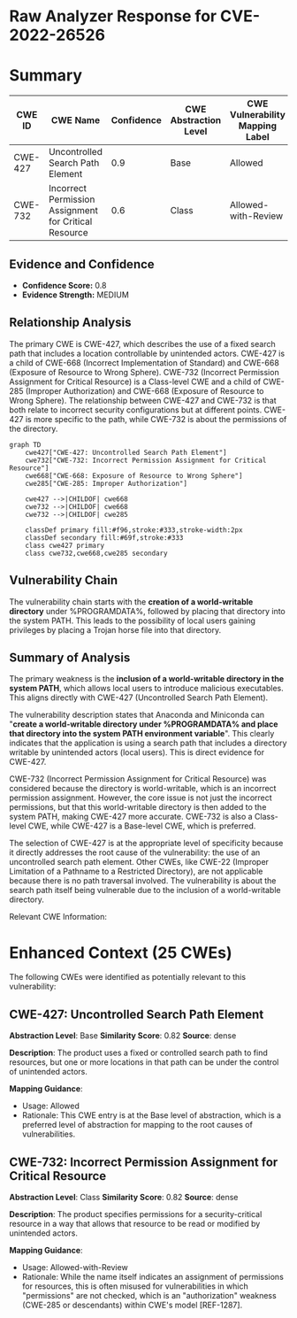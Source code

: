 # Raw Analyzer Response for CVE-2022-26526

# Summary
| CWE ID | CWE Name | Confidence | CWE Abstraction Level | CWE Vulnerability Mapping Label | CWE-Vulnerability Mapping Notes |
|---|---|---|---|---|---|
| CWE-427 | Uncontrolled Search Path Element | 0.9 | Base | Allowed | Primary CWE |
| CWE-732 | Incorrect Permission Assignment for Critical Resource | 0.6 | Class | Allowed-with-Review | Secondary Candidate |

## Evidence and Confidence

*   **Confidence Score:** 0.8
*   **Evidence Strength:** MEDIUM

## Relationship Analysis
The primary CWE is CWE-427, which describes the use of a fixed search path that includes a location controllable by unintended actors. CWE-427 is a child of CWE-668 (Incorrect Implementation of Standard) and CWE-668 (Exposure of Resource to Wrong Sphere). CWE-732 (Incorrect Permission Assignment for Critical Resource) is a Class-level CWE and a child of CWE-285 (Improper Authorization) and CWE-668 (Exposure of Resource to Wrong Sphere). The relationship between CWE-427 and CWE-732 is that both relate to incorrect security configurations but at different points. CWE-427 is more specific to the path, while CWE-732 is about the permissions of the directory.

```mermaid
graph TD
    cwe427["CWE-427: Uncontrolled Search Path Element"]
    cwe732["CWE-732: Incorrect Permission Assignment for Critical Resource"]
    cwe668["CWE-668: Exposure of Resource to Wrong Sphere"]
    cwe285["CWE-285: Improper Authorization"]

    cwe427 -->|CHILDOF| cwe668
    cwe732 -->|CHILDOF| cwe668
    cwe732 -->|CHILDOF| cwe285

    classDef primary fill:#f96,stroke:#333,stroke-width:2px
    classDef secondary fill:#69f,stroke:#333
    class cwe427 primary
    class cwe732,cwe668,cwe285 secondary
```

## Vulnerability Chain
The vulnerability chain starts with the **creation of a world-writable directory** under %PROGRAMDATA%, followed by placing that directory into the system PATH. This leads to the possibility of local users gaining privileges by placing a Trojan horse file into that directory.

## Summary of Analysis
The primary weakness is the **inclusion of a world-writable directory in the system PATH**, which allows local users to introduce malicious executables. This aligns directly with CWE-427 (Uncontrolled Search Path Element).

The vulnerability description states that Anaconda and Miniconda can "**create a world-writable directory under %PROGRAMDATA% and place that directory into the system PATH environment variable**". This clearly indicates that the application is using a search path that includes a directory writable by unintended actors (local users). This is direct evidence for CWE-427.

CWE-732 (Incorrect Permission Assignment for Critical Resource) was considered because the directory is world-writable, which is an incorrect permission assignment. However, the core issue is not just the incorrect permissions, but that this world-writable directory is then added to the system PATH, making CWE-427 more accurate. CWE-732 is also a Class-level CWE, while CWE-427 is a Base-level CWE, which is preferred.

The selection of CWE-427 is at the appropriate level of specificity because it directly addresses the root cause of the vulnerability: the use of an uncontrolled search path element. Other CWEs, like CWE-22 (Improper Limitation of a Pathname to a Restricted Directory), are not applicable because there is no path traversal involved. The vulnerability is about the search path itself being vulnerable due to the inclusion of a world-writable directory.

Relevant CWE Information:

# Enhanced Context (25 CWEs)
The following CWEs were identified as potentially relevant to this vulnerability:

## CWE-427: Uncontrolled Search Path Element
**Abstraction Level**: Base
**Similarity Score**: 0.82
**Source**: dense

**Description**:
The product uses a fixed or controlled search path to find resources, but one or more locations in that path can be under the control of unintended actors.

**Mapping Guidance**:
- Usage: Allowed
- Rationale: This CWE entry is at the Base level of abstraction, which is a preferred level of abstraction for mapping to the root causes of vulnerabilities.

## CWE-732: Incorrect Permission Assignment for Critical Resource
**Abstraction Level**: Class
**Similarity Score**: 0.82
**Source**: dense

**Description**:
The product specifies permissions for a security-critical resource in a way that allows that resource to be read or modified by unintended actors.

**Mapping Guidance**:
- Usage: Allowed-with-Review
- Rationale: While the name itself indicates an assignment of permissions for resources, this is often misused for vulnerabilities in which "permissions" are not checked, which is an "authorization" weakness (CWE-285 or descendants) within CWE's model [REF-1287].